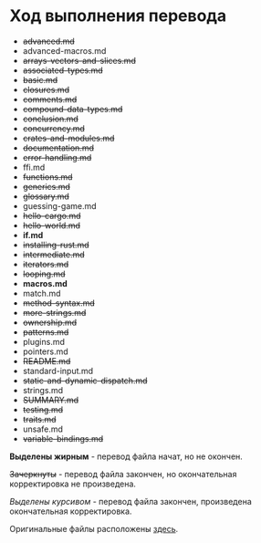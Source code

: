 # Ход выполнения перевода

* ~~advanced.md~~
* advanced-macros.md
* ~~arrays-vectors-and-slices.md~~
* ~~associated-types.md~~
* ~~basic.md~~
* ~~closures.md~~
* ~~comments.md~~
* ~~compound-data-types.md~~
* ~~conclusion.md~~
* ~~concurrency.md~~
* ~~crates-and-modules.md~~
* ~~documentation.md~~
* ~~error-handling.md~~
* ffi.md
* ~~functions.md~~
* ~~generics.md~~
* ~~glossary.md~~
* guessing-game.md
* ~~hello-cargo.md~~
* ~~hello-world.md~~
* **if.md**
* ~~installing-rust.md~~
* ~~intermediate.md~~
* ~~iterators.md~~
* ~~looping.md~~
* **macros.md**
* match.md
* ~~method-syntax.md~~
* ~~more-strings.md~~
* ~~ownership.md~~
* ~~patterns.md~~
* plugins.md
* pointers.md
* ~~README.md~~
* standard-input.md
* ~~static-and-dynamic-dispatch.md~~
* strings.md
* ~~SUMMARY.md~~
* ~~testing.md~~
* ~~traits.md~~
* unsafe.md
* ~~variable-bindings.md~~

**Выделены жирным** - перевод файла начат, но не окончен.

~~Зачеркнуты~~ - перевод файла закончен, но окончательная корректировка не произведена.

*Выделены курсивом* - перевод файла закончен, произведена окончательная корректировка.

Оригинальные файлы расположены [здесь](https://github.com/rust-lang/rust/tree/master/src/doc/trpl).
